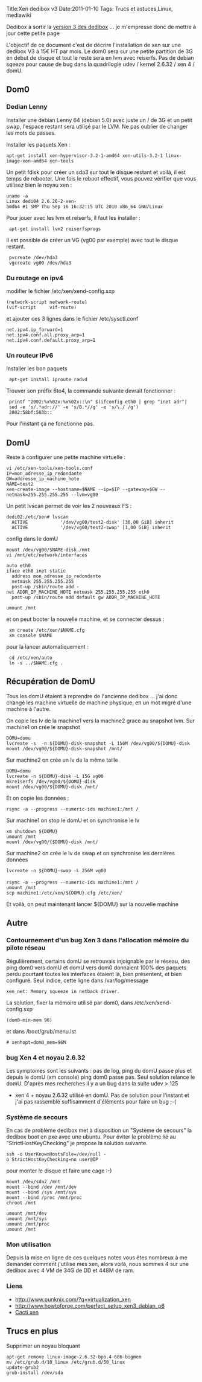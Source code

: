 Title:Xen dedibox v3
Date:2011-01-10
Tags: Trucs et astuces,Linux,  mediawiki

Dedibox à sortir la [version 3 des
dedibox](http://www.online.net/serveur-dedie/offre-dedibox-v3.xhtml) ...
je m'empresse donc de mettre à jour cette petite page

L'objectif de ce document c'est de décrire l'installation de xen sur une
dedibox V3 à 15€ HT par mois. Le dom0 sera sur une petite partition de
3G en début de disque et tout le reste sera en lvm avec reiserfs. Pas de
debian sqeeze pour cause de bug dans la quadrilogie udev / kernel 2.6.32
/ xen 4 / domU.

Dom0
----

### Dedian Lenny

Installer une debian Lenny 64 (debian 5.0) avec juste un / de 3G et un
petit swap, l'espace restant sera utilisé par le LVM. Ne pas oublier de
changer les mots de passes.

Installer les paquets Xen :

`apt-get install xen-hypervisor-3.2-1-amd64 xen-utils-3.2-1 linux-image-xen-amd64 xen-tools`

Un petit fdisk pour créer un sda3 sur tout le disque restant et voilà,
il est temps de rebooter. Une fois le reboot effectif, vous pouvez
vérifier que vous utilisez bien le noyau xen :

`uname -a `\
`Linux dedi04 2.6.26-2-xen-amd64 #1 SMP Thu Sep 16 16:32:15 UTC 2010 x86_64 GNU/Linux`

Pour jouer avec les lvm et reiserfs, il faut les installer :

` apt-get install lvm2 reiserfsprogs`

Il est possible de créer un VG (vg00 par exemple) avec tout le disque
restant.

` pvcreate /dev/hda3`\
` vgcreate vg00 /dev/hda3`

### Du routage en ipv4

modifier le fichier /etc/xen/xend-config.sxp

`(network-script network-route)`\
`(vif-script     vif-route)`

et ajouter ces 3 lignes dans le fichier /etc/sysctl.conf

`net.ipv4.ip_forward=1`\
`net.ipv4.conf.all.proxy_arp=1`\
`net.ipv4.conf.default.proxy_arp=1`

### Un routeur IPv6

Installer les bon paquets

` apt-get install iproute radvd`

Trouver son préfix 6to4, la commande suivante devrait fonctionner :

` printf "2002:%x%02x:%x%02x::\n" $(ifconfig eth0 | grep "inet adr"| sed -e 's/.*adr://' -e 's/B.*//g' -e 's/\./ /g')`\
` 2002:58bf:503b::`

Pour l'instant ça ne fonctionne pas.

DomU
----

Reste à configurer une petite machine virtuelle :

`vi /etc/xen-tools/xen-tools.conf`\
`IP=mon_adresse_ip_redondante`\
`GW=addresse_ip_machine_hote`\
`NAME=test2`\
`xen-create-image --hostname=$NAME --ip=$IP --gateway=$GW --netmask=255.255.255.255 --lvm=vg00`

Un petit lvscan permet de voir les 2 nouveaux FS :

    dedi02:/etc/xen# lvscan
      ACTIVE            '/dev/vg00/test2-disk' [36,00 GiB] inherit
      ACTIVE            '/dev/vg00/test2-swap' [1,00 GiB] inherit

config dans le domU

`mount /dev/vg00/$NAME-disk /mnt`\
`vi /mnt/etc/network/interfaces`

`auto eth0`\
`iface eth0 inet static `\
`  address mon_adresse_ip_redondante`\
`  netmask 255.255.255.255`\
`  post-up /sbin/route add -net ADDR_IP_MACHINE_HOTE netmask 255.255.255.255 eth0`\
`  post-up /sbin/route add default gw ADDR_IP_MACHINE_HOTE`

`umount /mnt`

et on peut booter la nouvelle machine, et se connecter dessus :

` xm create /etc/xen/$NAME.cfg`\
` xm console $NAME`

pour la lancer automatiquement :

` cd /etc/xen/auto`\
` ln -s ../$NAME.cfg .`

Récupération de DomU
--------------------

Tous les domU étaient à reprendre de l'ancienne dedibox ... j'ai donc
changé les machine virtuelle de machine physique, en un mot migré d'une
machine à l'autre.

On copie les lv de la machine1 vers la machine2 grace au snapshot lvm.
Sur machine1 on crée le snapshot

`DOMU=domu`\
`lvcreate -s  -n ${DOMU}-disk-snapshot -L 150M /dev/vg00/${DOMU}-disk`\
`mount /dev/vg00/${DOMU}-disk-snapshot /mnt/`

Sur machine2 on crée un lv de la même taille

`DOMU=domu`\
`lvcreate -n ${DOMU}-disk -L 15G vg00`\
`mkreiserfs /dev/vg00/${DOMU}-disk`\
`mount /dev/vg00/${DOMU}-disk /mnt/`

Et on copie les données :

`rsync -a --progress --numeric-ids machine1:/mnt /`

Sur machine1 on stop le domU et on synchronise le lv

`xm shutdown ${DOMU}`\
`umount /mnt`\
`mount /dev/vg00/{$DOMU}-disk /mnt/`

Sur machine2 on crée le lv de swap et on synchronise les dernières
données

`lvcreate -n ${DOMU}-swap -L 256M vg00`\
\
`rsync -a --progress --numeric-ids machine1:/mnt /`\
`umount /mnt`\
`scp machine1:/etc/xen/${DOMU}.cfg /etc/xen/`

Et voilà, on peut maintenant lancer \${DOMU} sur la nouvelle machine

Autre
-----

### Contournement d'un bug Xen 3 dans l'allocation mémoire du pilote réseau

Régulièrement, certains domU se retrouvais injoignable par le réseau,
des ping dom0 vers domU et domU vers dom0 donnaient 100% des paquets
perdu pourtant toutes les interfaces étaient là, bien présentent, et
bien configuré. Seul indice, cette ligne dans /var/log/message

`xen_net: Memory squeeze in netback driver.`

La solution, fixer la mémoire utilisé par dom0, dans
/etc/xen/xend-config.sxp

`(dom0-min-mem 96)`

et dans /boot/grub/menu.lst

`# xenhopt=dom0_mem=96M`

### bug Xen 4 et noyau 2.6.32

Les symptomes sont les suivants : pas de log, ping du domU passe plus et
depuis le domU (xm console) ping dom0 passe pas. Seul solution relance
le domU. D'après mes recherches il y a un bug dans la suite udev \> 125
+ xen 4 + noyau 2.6.32 utilisé en domU. Pas de solution pour l'instant
et j'ai pas rassemblé suffisamment d'éléments pour faire un bug ;-(

### Système de secours

En cas de problème dedibox met à disposition un "Système de secours" la
dedibox boot en pxe avec une ubuntu. Pour éviter le problème lié au
"StrictHostKeyChecking" je propose la solution suivante.

`ssh -o UserKnownHostsFile=/dev/null -o StrictHostKeyChecking=no user@IP`

pour monter le disque et faire une cage :-)

`mount /dev/sda2 /mnt`\
`mount --bind /dev /mnt/dev`\
`mount --bind /sys /mnt/sys`\
`mount --bind /proc /mnt/proc`\
`chroot /mnt`

`umount /mnt/dev`\
`umount /mnt/sys`\
`umount /mnt/proc`\
`umount /mnt`

### Mon utilisation

Depuis la mise en ligne de ces quelques notes vous êtes nombreux à me
demander comment j'utilise mes xen, alors voilà, nous sommes 4 sur une
dedibox avec 4 VM de 34G de DD et 448M de ram.

### Liens

-   <http://www.punknix.com/?q=virtualization_xen>
-   <http://www.howtoforge.com/perfect_setup_xen3_debian_p6>
-   [Cacti xen](cacti-xen.hml "wikilink")

Trucs en plus
-------------

Supprimer un noyau bloquant

`apt-get remove linux-image-2.6.32-bpo.4-686-bigmem`\
`mv /etc/grub.d/10_linux /etc/grub.d/50_linux`\
`update-grub2`\
`grub-install /dev/sda`

